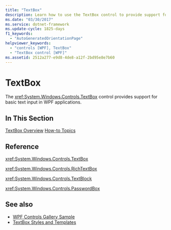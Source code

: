 ```yaml
---
title: "TextBox"
description: Learn how to use the TextBox control to provide support for basic text input in Windows Presentation Foundation (WPF) applications.
ms.date: "03/30/2017"
ms.service: dotnet-framework
ms.update-cycle: 1825-days
f1_keywords:
  - "AutoGeneratedOrientationPage"
helpviewer_keywords:
  - "controls [WPF], TextBox"
  - "TextBox control [WPF]"
ms.assetid: 2512a277-e9d8-4de8-a12f-2bd95e8e7b60
---
```

# TextBox

The <xref:System.Windows.Controls.TextBox> control provides support for basic text input in WPF applications.

## In This Section

[TextBox Overview](textbox-overview.md)
[How-to Topics](textbox-how-to-topics.md)

## Reference

<xref:System.Windows.Controls.TextBox>

<xref:System.Windows.Controls.RichTextBox>

<xref:System.Windows.Controls.TextBlock>

<xref:System.Windows.Controls.PasswordBox>

## See also

- [WPF Controls Gallery Sample](https://github.com/Microsoft/WPF-Samples/tree/master/Getting%20Started/ControlsAndLayout)
- [TextBox Styles and Templates](textbox-styles-and-templates.md)
